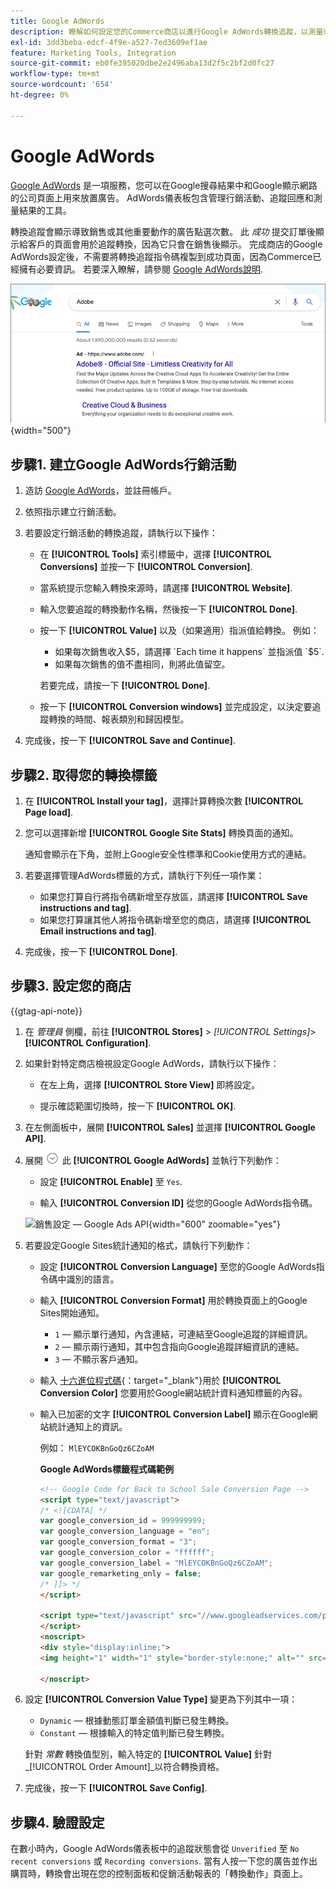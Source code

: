 ```yaml
---
title: Google AdWords
description: 瞭解如何設定您的Commerce商店以進行Google AdWords轉換追蹤，以測量導致銷售或其他寶貴動作的廣告點選。
exl-id: 3dd3beba-edcf-4f9e-a527-7ed3609ef1ae
feature: Marketing Tools, Integration
source-git-commit: eb0fe395020dbe2e2496aba13d2f5c2bf2d0fc27
workflow-type: tm+mt
source-wordcount: '654'
ht-degree: 0%

---
```


# Google AdWords

[Google AdWords][1] 是一項服務，您可以在Google搜尋結果中和Google顯示網路的公司頁面上用來放置廣告。 AdWords儀表板包含管理行銷活動、追蹤回應和測量結果的工具。

轉換追蹤會顯示導致銷售或其他重要動作的廣告點選次數。 此 _成功_ 提交訂單後顯示給客戶的頁面會用於追蹤轉換，因為它只會在銷售後顯示。 完成商店的Google AdWords設定後，不需要將轉換追蹤指令碼複製到成功頁面，因為Commerce已經擁有必要資訊。 若要深入瞭解，請參閱 [Google AdWords說明][2].

![Google搜尋結果中的Adobe廣告](./assets/google-adwords-adobe-ad.png){width="500"}

## 步驟1. 建立Google AdWords行銷活動

1. 造訪 [Google AdWords][3]，並註冊帳戶。

1. 依照指示建立行銷活動。

1. 若要設定行銷活動的轉換追蹤，請執行以下操作：

   - 在 **[!UICONTROL Tools]** 索引標籤中，選擇 **[!UICONTROL Conversions]** 並按一下 **[!UICONTROL Conversion]**.

   - 當系統提示您輸入轉換來源時，請選擇 **[!UICONTROL Website]**.

   - 輸入您要追蹤的轉換動作名稱，然後按一下 **[!UICONTROL Done]**.

   - 按一下 **[!UICONTROL Value]** 以及（如果適用）指派值給轉換。 例如：

      - 如果每次銷售收入$5，請選擇 `Each time it happens` 並指派值 `$5`.
      - 如果每次銷售的值不盡相同，則將此值留空。

     若要完成，請按一下 **[!UICONTROL Done]**.

   - 按一下 **[!UICONTROL Conversion windows]** 並完成設定，以決定要追蹤轉換的時間、報表類別和歸因模型。

1. 完成後，按一下 **[!UICONTROL Save and Continue]**.

## 步驟2. 取得您的轉換標籤

1. 在 **[!UICONTROL Install your tag]**，選擇計算轉換次數 **[!UICONTROL Page load]**.

1. 您可以選擇新增 **[!UICONTROL Google Site Stats]** 轉換頁面的通知。

   通知會顯示在下角，並附上Google安全性標準和Cookie使用方式的連結。

1. 若要選擇管理AdWords標籤的方式，請執行下列任一項作業：

   - 如果您打算自行將指令碼新增至存放區，請選擇 **[!UICONTROL Save instructions and tag]**.
   - 如果您打算讓其他人將指令碼新增至您的商店，請選擇 **[!UICONTROL Email instructions and tag]**.

1. 完成後，按一下 **[!UICONTROL Done]**.

## 步驟3. 設定您的商店

{{gtag-api-note}}

1. 在 _管理員_ 側欄，前往 **[!UICONTROL Stores]** > _[!UICONTROL Settings]_>**[!UICONTROL Configuration]**.

1. 如果針對特定商店檢視設定Google AdWords，請執行以下操作：

   - 在左上角，選擇 **[!UICONTROL Store View]** 即將設定。

   - 提示確認範圍切換時，按一下 **[!UICONTROL OK]**.

1. 在左側面板中，展開 **[!UICONTROL Sales]** 並選擇 **[!UICONTROL Google API]**.

1. 展開 ![展開選擇器](../assets/icon-display-expand.png) 此 **[!UICONTROL Google AdWords]** 並執行下列動作：

   - 設定 **[!UICONTROL Enable]** 至 `Yes`.

   - 輸入 **[!UICONTROL Conversion ID]** 從您的Google AdWords指令碼。

   ![銷售設定 — Google Ads API](../configuration-reference/sales/assets/google-api-google-adwords.png){width="600" zoomable="yes"}

1. 若要設定Google Sites統計通知的格式，請執行下列動作：

   - 設定 **[!UICONTROL Conversion Language]** 至您的Google AdWords指令碼中識別的語言。

   - 輸入 **[!UICONTROL Conversion Format]** 用於轉換頁面上的Google Sites開始通知。

      - `1`   — 顯示單行通知，內含連結，可連結至Google追蹤的詳細資訊。
      - `2`  — 顯示兩行通知，其中包含指向Google追蹤詳細資訊的連結。
      - `3`  — 不顯示客戶通知。

   - 輸入 [十六進位程式碼][4]{：target=&quot;_blank&quot;}用於 **[!UICONTROL Conversion Color]** 您要用於Google網站統計資料通知標籤的內容。

   - 輸入已加密的文字 **[!UICONTROL Conversion Label]** 顯示在Google網站統計通知上的資訊。

     例如： `MlEYCOKBnGoQz6CZoAM`

     **Google AdWords標籤程式碼範例**

     ```html
     <!-- Google Code for Back to School Sale Conversion Page -->
     <script type="text/javascript">
     /* <![CDATA[ */
     var google_conversion_id = 999999999;
     var google_conversion_language = "en";
     var google_conversion_format = "3";
     var google_conversion_color = "ffffff";
     var google_conversion_label = "MlEYCOKBnGoQz6CZoAM";
     var google_remarketing_only = false;
     /* ]]> */
     </script>
     
     <script type="text/javascript" src="//www.googleadservices.com/pagead/conversion.js">
     </script>
     <noscript>
     <div style="display:inline;">
     <img height="1" width="1" style="border-style:none;" alt="" src="//www.googleadservices.com/pagead/conversion/872829007/?label=MlEYCOKBnGoQz6CZoAM&amp;guid=ON&amp;script=0"/>
     
     </noscript>
     ```

1. 設定 **[!UICONTROL Conversion Value Type]** 變更為下列其中一項：

   - `Dynamic`  — 根據動態訂單金額值判斷已發生轉換。
   - `Constant`  — 根據輸入的特定值判斷已發生轉換。

   針對 _常數_ 轉換值型別，輸入特定的 **[!UICONTROL Value]** 針對 _[!UICONTROL Order Amount]_以符合轉換資格。

1. 完成後，按一下 **[!UICONTROL Save Config]**.

## 步驟4. 驗證設定

在數小時內，Google AdWords儀表板中的追蹤狀態會從 `Unverified` 至 `No recent conversions` 或 `Recording conversions`. 當有人按一下您的廣告並作出購買時，轉換會出現在您的控制面板和促銷活動報表的「轉換動作」頁面上。

[1]: https://www.google.com/adwords/
[2]: https://support.google.com/adwords/answer/6095821
[3]: https://ads.google.com/
[4]: https://www.w3schools.com/colors/colors_picker.asp
